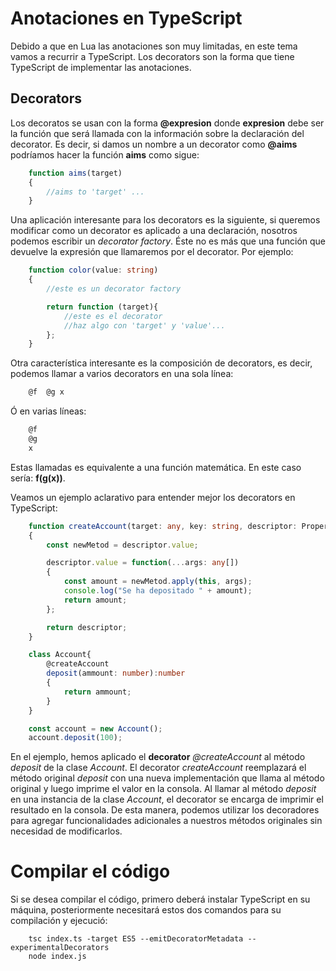 # Anotaciones en TypeScript
Debido a que en Lua las anotaciones son muy limitadas, en este tema vamos a recurrir a TypeScript. Los decorators son la forma que tiene TypeScript de implementar las anotaciones.

## Decorators

Los decoratos se usan con la forma **@expresion** donde **expresion** debe ser la función que será llamada con la información sobre la declaración del decorator. Es decir, si damos un nombre a un decorator como **@aims** podríamos hacer la función **aims** como sigue:
```TypeScript
    function aims(target)
    {
        //aims to 'target' ...
    }
```

Una aplicación interesante para los decorators es la siguiente, si queremos modificar como un decorator es aplicado a una declaración, nosotros podemos escribir un *decorator factory*. Éste no es más que una función que devuelve la expresión que llamaremos por el decorator. Por ejemplo:

```TypeScript
    function color(value: string)
    {
        //este es un decorator factory

        return function (target){
            //este es el decorator
            //haz algo con 'target' y 'value'...
        };
    }
```

Otra característica interesante es la composición de decorators, es decir, podemos llamar a varios decorators en una sola línea:
```TypeScript
    @f  @g x
```

Ó en varias líneas:

```TypeScript
    @f
    @g
    x
```

Estas llamadas es equivalente a una función matemática. En este caso sería: **f(g(x))**.

Veamos un ejemplo aclarativo para entender mejor los decorators en TypeScript:

```TypeScript
    function createAccount(target: any, key: string, descriptor: PropertyDescriptor)
    {
        const newMetod = descriptor.value;

        descriptor.value = function(...args: any[])
        {
            const amount = newMetod.apply(this, args);
            console.log("Se ha depositado " + amount);
            return amount;
        };

        return descriptor;
    }

    class Account{
        @createAccount
        deposit(ammount: number):number
        {
            return ammount;
        }
    }

    const account = new Account();
    account.deposit(100);
```

En el ejemplo, hemos aplicado el **decorator** *@createAccount* al método *deposit* de la clase *Account*. El decorator *createAccount* reemplazará el método original *deposit* con una nueva implementación que llama al método original y luego imprime el valor en la consola. Al llamar al método *deposit* en una instancia de la clase *Account*, el decorator se encarga de imprimir el resultado en la consola.
De esta manera, podemos utilizar los decoradores para agregar funcionalidades adicionales a nuestros métodos originales sin necesidad de modificarlos.

# Compilar el código
Si se desea compilar el código, primero deberá instalar TypeScript en su máquina, posteriormente necesitará estos dos comandos para su compilación y ejecució:

```
    tsc index.ts -target ES5 --emitDecoratorMetadata --experimentalDecorators
    node index.js
```
